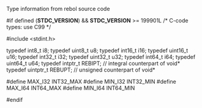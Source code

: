 Type information from rebol source code

#if defined (__STDC_VERSION__) && __STDC_VERSION__ >= 199901L
/* C-code types: use C99 */

#include <stdint.h>

typedef int8_t			i8;
typedef uint8_t			u8;
typedef int16_t			i16;
typedef uint16_t		u16;
typedef int32_t			i32;
typedef uint32_t		u32;
typedef int64_t			i64;
typedef uint64_t		u64;
typedef intptr_t		REBIPT;		// integral counterpart of void*
typedef uintptr_t		REBUPT;		// unsigned counterpart of void*

#define MAX_I32 INT32_MAX
#define MIN_I32 INT32_MIN
#define MAX_I64 INT64_MAX
#define MIN_I64 INT64_MIN

#endif

